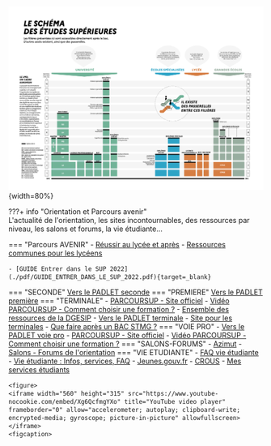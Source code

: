 
 
   
  ![Schéma des études supérieures](./images/Schema-des-etudes-superieures-2020-2021.png "info-bulle"){width=80%}
  
???+ info "Orientation et Parcours avenir"  
    L'actualité de l'orientation, les sites incontournables, des ressources par niveau, les salons et forums, la vie étudiante...
    
=== "Parcours AVENIR"
    - [Réussir au lycée et après](https://www.education.gouv.fr/reussir-au-lycee/2021-2022-bien-preparer-son-bac-et-son-entree-dans-le-superieur-326326)
    - [Ressources communes pour les lycéens](https://padlet.com/cdinddmporsmeur/ORI_2020)
    
    - [GUIDE Entrer dans le SUP 2022](./pdf/GUIDE_ENTRER_DANS_LE_SUP_2022.pdf){target=_blank}
=== "SECONDE"
    [Vers le PADLET seconde](https://padlet.com/cdinddmporsmeur/orientation_seconde_2020)
=== "PREMIERE"
    [Vers le PADLET première](https://padlet.com/cdinddmporsmeur/orientation_premiere_2020)
=== "TERMINALE"
    - [PARCOURSUP - Site officiel](https://www.parcoursup.fr/index.php?desc=) 
    - [Vidéo PARCOURSUP - Comment choisir une formation ?](https://youtu.be/WJzf3wRqcWo)
    - [Ensemble des ressources de la DGESIP](https://services.dgesip.fr/T454/S743/ressources)
    - [Vers le PADLET terminale](https://padlet.com/cdinddmporsmeur/orientation_terminale_2020)
    - [Site pour les terminales](https://ericecmorlaix.github.io/TG_VDC_AP/)
    - [Que faire après un BAC STMG ?](https://padlet.com/cdinddmporsmeur/post_bac_STMG)
=== "VOIE PRO"
    - [Vers le PADLET voie pro](https://padlet.com/cdinddmporsmeur/LP_2020)
    - [PARCOURSUP - Site officiel](https://www.parcoursup.fr/index.php?desc=)
    - [Vidéo PARCOURSUP - Comment choisir une formation ?](https://youtu.be/WJzf3wRqcWo)
=== "SALONS-FORUMS"
    - [Azimut](https://www.salon-azimut.com/)
    - [Salons - Forums de l'orientation](https://www.onisep.fr/Cap-vers-l-emploi/Recherche-d-emploi/Les-salons-de-recrutement)
=== "VIE ETUDIANTE"
    - [FAQ vie étudiante](https://www.etudiant.gouv.fr/fr/rentree2021)
    - [Vie étudiante : Infos, services, FAQ](https://www.etudiant.gouv.fr/fr)
    - [Jeunes.gouv.fr](https://jeunes.gouv.fr/)
    - [CROUS](https://trouverunlogement.lescrous.fr/)
    - [Mes services étudiants](https://www.messervices.etudiant.gouv.fr/envole/)
        
    
    
    <figure> 
	<iframe width="560" height="315" src="https://www.youtube-nocookie.com/embed/Xg6QcfmgYXo" title="YouTube video player" frameborder="0" allow="accelerometer; autoplay; clipboard-write; encrypted-media; gyroscope; picture-in-picture" allowfullscreen></iframe>
	<figcaption>
	  
   </figure>


    
	
	


